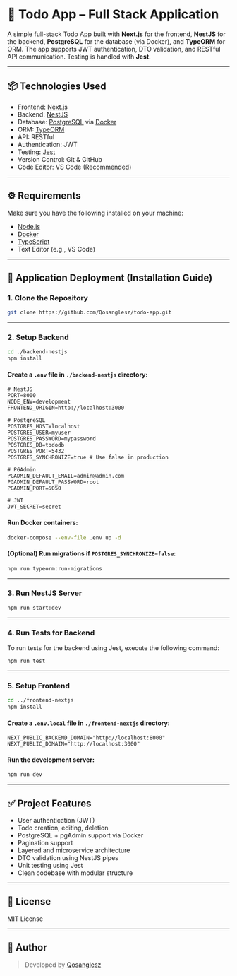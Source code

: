 # 📝 Todo App – Full Stack Application

A simple full-stack Todo App built with **Next.js** for the frontend, **NestJS** for the backend, **PostgreSQL** for the database (via Docker), and **TypeORM** for ORM. The app supports JWT authentication, DTO validation, and RESTful API communication. Testing is handled with **Jest**.

---

## 📦 Technologies Used

- Frontend: [Next.js](https://nextjs.org/)
- Backend: [NestJS](https://nestjs.com/)
- Database: [PostgreSQL](https://www.postgresql.org/) via [Docker](https://www.docker.com/)
- ORM: [TypeORM](https://typeorm.io/)
- API: RESTful
- Authentication: JWT
- Testing: [Jest](https://jestjs.io/)
- Version Control: Git & GitHub
- Code Editor: VS Code (Recommended)

---

## ⚙️ Requirements

Make sure you have the following installed on your machine:

- [Node.js](https://nodejs.org/)
- [Docker](https://www.docker.com/)
- [TypeScript](https://www.typescriptlang.org/)
- Text Editor (e.g., VS Code)

---

## 🚀 Application Deployment (Installation Guide)

### 1. Clone the Repository

```bash
git clone https://github.com/Qosanglesz/todo-app.git
```

---

### 2. Setup Backend

```bash
cd ./backend-nestjs
npm install
```

#### Create a `.env` file in `./backend-nestjs` directory:

```env
# NestJS
PORT=8000
NODE_ENV=development
FRONTEND_ORIGIN=http://localhost:3000

# PostgreSQL
POSTGRES_HOST=localhost
POSTGRES_USER=myuser
POSTGRES_PASSWORD=mypassword
POSTGRES_DB=tododb
POSTGRES_PORT=5432
POSTGRES_SYNCHRONIZE=true # Use false in production

# PGAdmin
PGADMIN_DEFAULT_EMAIL=admin@admin.com
PGADMIN_DEFAULT_PASSWORD=root
PGADMIN_PORT=5050

# JWT
JWT_SECRET=secret
```

#### Run Docker containers:

```bash
docker-compose --env-file .env up -d
```

#### (Optional) Run migrations if `POSTGRES_SYNCHRONIZE=false`:

```bash
npm run typeorm:run-migrations
```

---

### 3. Run NestJS Server

```bash
npm run start:dev
```

---

### 4. Run Tests for Backend

To run tests for the backend using Jest, execute the following command:

```bash
npm run test
```

---

### 5. Setup Frontend

```bash
cd ../frontend-nextjs
npm install
```

#### Create a `.env.local` file in `./frontend-nextjs` directory:

```env
NEXT_PUBLIC_BACKEND_DOMAIN="http://localhost:8000"
NEXT_PUBLIC_DOMAIN="http://localhost:3000"
```

#### Run the development server:

```bash
npm run dev
```

---

## ✅ Project Features

- User authentication (JWT)
- Todo creation, editing, deletion
- PostgreSQL + pgAdmin support via Docker
- Pagination support
- Layered and microservice architecture
- DTO validation using NestJS pipes
- Unit testing using Jest
- Clean codebase with modular structure

---

## 📄 License

MIT License

---

## 👤 Author

> Developed by [Qosanglesz](https://github.com/Qosanglesz)